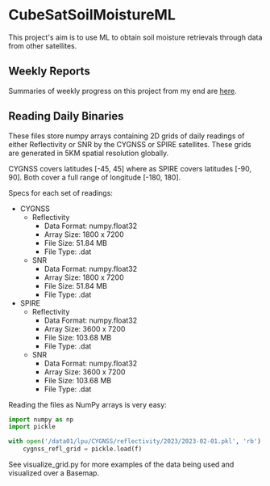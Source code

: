 # CubeSatSoilMoistureML

This project's aim is to use ML to obtain soil moisture retrievals through data from other satellites.

## Weekly Reports
Summaries of weekly progress on this project from my end are [here](https://docs.google.com/presentation/d/1B_XuNAdR7wOspA3WuINxxRgFHerD8ueCrNhVuMWLw2A/edit#slide=id.g3115a5e8b0c_0_7).

## Reading Daily Binaries

These files store numpy arrays containing 2D grids of daily readings of either Reflectivity or SNR by the CYGNSS or SPIRE satellites. These grids are generated in 5KM spatial resolution globally. 

CYGNSS covers latitudes [-45, 45] where as SPIRE covers latitudes [-90, 90]. Both cover a full range of longitude [-180, 180].

Specs for each set of readings: 
- CYGNSS
    - Reflectivity
        - Data Format: numpy.float32
        - Array Size: 1800 x 7200
        - File Size: 51.84 MB
        - File Type: .dat
    - SNR
        - Data Format: numpy.float32
        - Array Size: 1800 x 7200
        - File Size: 51.84 MB
        - File Type: .dat
- SPIRE
    - Reflectivity
        - Data Format: numpy.float32
        - Array Size: 3600 x 7200
        - File Size: 103.68 MB
        - File Type: .dat
    - SNR
        - Data Format: numpy.float32
        - Array Size: 3600 x 7200
        - File Size: 103.68 MB
        - File Type: .dat

Reading the files as NumPy arrays is very easy:
```py
import numpy as np
import pickle

with open('/data01/lpu/CYGNSS/reflectivity/2023/2023-02-01.pkl', 'rb') as f:
    cygnss_refl_grid = pickle.load(f)
```

See visualize_grid.py for more examples of the data being used and visualized over a Basemap.